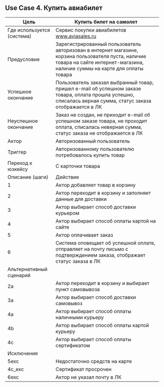 
## Use Case 4. Купить авиабилет
|Цель|Купить билет на самолет|
| ------ | ------ |
|Где используется (система)	|Сервис покупки авиабилетов www.aviasales.ru|
|Предусловие|	Зарегистрированный пользователь авторизован в интернет магазине, корзина пользователя пуста, наличие товара на сайте интернет-магазина, наличие суммы на карте для оплаты товара|
|Успешное окончание	|Пользователь заказал выбранный товар, пришел e-mail об успешном заказе товара, оплата прошла успешно, списалась верная сумма, статус заказа отображается в ЛК|
|Неуспешное окончание|	Заказ не создан, не приходит e-mail об успешном заказе товара, не проходит оплата, списалась неверная сумма, статус заказа не отображается в ЛК|
|Актор|	Авторизованный пользователь|
|Триггер|	Авторизованному пользователю потребовалось купить товар|
|Переход к юзкейсу|	С карточки товара|
|Описание (шаги)|	Действие|
|1|	Актор добавляет товар в корзину|
|2|	Актор переходит в корзину и заполняет данные для доставки|
|3|	Актор выбирает способ доставки курьером|
|4|	Актор выбирает способ оплаты картой на сайте|
|5|	Актор оплачивает заказ|
|6|	Система оповещает об успешной оплате, отправляет на почту письмо с подтверждением заказа, отображает статус заказа в ЛК|
|Альтернативный сценарий	|
|2a	|Актор переходит в корзину и выбирает пункт самовывоза|
|3a	|Актор выбирает способ доставки самовывоз|
|4a	|Актор выбирает способ оплаты наличными курьеру|
|4b	|Актор выбирает способ оплаты картой курьеру|
|4c|	Актор выбирает способ оплаты сертификатом|
|Исключения	|
|5exc|	Недостаточно средств на карте|
|4с_exc|	Сертификат просрочен|
|6exc|	Актор не указал почту в ЛК|

